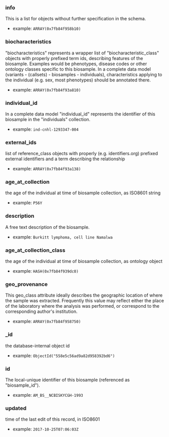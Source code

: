 
### info

This is a list for objects without further specification in the schema.


* example: `ARRAY(0x7fb84f958b10)`

### biocharacteristics

"biocharacteristics" represents a wrapper list of "biocharacteristic_class" objects with properly prefixed term ids, describing features of the biosample.
Examples would be phenotypes, disease codes or other ontology classes specific to this biosample. In a complete data model (variants - (callsets) - biosamples - individuals), characteristics applying to the individual (e.g. sex, most phenotypes) should be annotated there.


* example: `ARRAY(0x7fb84f93a810)`

### individual_id

In a complete data model "individual_id" represents the identifier of this biosample in the "individuals" collection.


* example: `ind-cnhl-1293347-004`

### external_ids

list of reference_class objects with properly (e.g. identifiers.org) prefixed external identifiers and a term describing the relationship

* example: `ARRAY(0x7fb84f93a138)`

### age_at_collection

the age of the individual at time of biosample collection, as ISO8601 string

* example: `P56Y`

### description

A free text description of the biosample.

* example: `Burkitt lymphoma, cell line Namalwa`

### age_at_collection_class

the age of the individual at time of biosample collection, as ontology object

* example: `HASH(0x7fb84f939dc0)`

### geo_provenance

This geo_class attribute ideally describes the geographic location of where the sample was extracted.
Frequently this value may reflect either the place of the laboratory where the analysis was performed, or correspond to the corresponding author's institution.


* example: `ARRAY(0x7fb84f958750)`

### _id

the database-internal object id

* example: `ObjectId("558e5c56ad9a82d958392bd6")`

### id

The local-unique identifier of this biosample (referenced as "biosample_id").

* example: `AM_BS__NCBISKYCGH-1993`

### updated

time of the last edit of this record, in ISO8601

* example: `2017-10-25T07:06:03Z`

